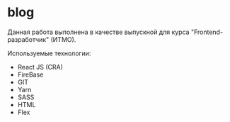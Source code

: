 # blog

Данная работа выполнена в качестве выпускной для курса "Frontend-разработчик" (ИТМО).

Используемые технологии:

- React JS (CRA)
- FireBase
- GIT
- Yarn
- SASS
- HTML
- Flex
